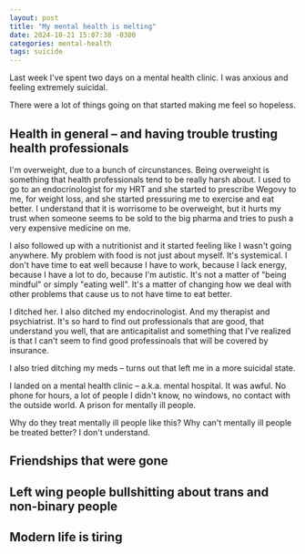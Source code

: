 ```yaml
---
layout: post
title: "My mental health is melting"
date: 2024-10-21 15:07:38 -0300
categories: mental-health
tags: suicide
---
```


Last week I've spent two days on a mental health clinic. I was anxious and feeling extremely suicidal. 

There were a lot of things going on that started making me feel so hopeless. 

## Health in general – and having trouble trusting health professionals

I'm overweight, due to a bunch of circunstances. Being overweight is something that health professionals tend to be really harsh about. 
I used to go to an endocrinologist for my HRT and she started to prescribe Wegovy to me, for weight loss, and she started pressuring me
to exercise and eat better. I understand that it is worrisome to be overweight, but it hurts my trust when someone seems to be sold to the
big pharma and tries to push a very expensive medicine on me.

I also followed up with a nutritionist and it started feeling like I wasn't going anywhere. My problem with food is not just about myself. It's systemical. 
I don't have time to eat well because I have to work, because I lack energy, because I have a lot to do, because I'm autistic. It's not a matter of 
"being mindful" or simply "eating well". It's a matter of changing how we deal with other problems that cause us to not have time to eat better. 

I ditched her. I also ditched my endocrinologist. And my therapist and psychiatrist. It's so hard to find out professionals that are good, that understand
you well, that are anticapitalist and something that I've realized is that I can't seem to find good professinoals that will be covered by insurance. 

I also tried ditching my meds – turns out that left me in a more suicidal state.

I landed on a mental health clinic – a.k.a. mental hospital. It was awful. No phone for hours, a lot of people I didn't know, no windows, no contact 
with the outside world. A prison for mentally ill people. 

Why do they treat mentally ill people like this? Why can't mentally ill people be treated better? I don't understand.

## Friendships that were gone

## Left wing people bullshitting about trans and non-binary people

## Modern life is tiring
